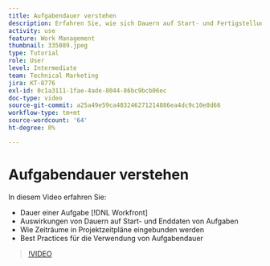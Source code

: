 ```yaml
---
title: Aufgabendauer verstehen
description: Erfahren Sie, wie sich Dauern auf Start- und Fertigstellungsdaten von Aufgaben auswirken, wie Dauern in Projekt-Timelines berücksichtigt werden, und einige Best Practices für die Verwendung von Aufgabendauer.
activity: use
feature: Work Management
thumbnail: 335089.jpeg
type: Tutorial
role: User
level: Intermediate
team: Technical Marketing
jira: KT-8776
exl-id: 0c1a3111-1fae-4ade-8044-86bc9bcb06ec
doc-type: video
source-git-commit: a25a49e59ca483246271214886ea4dc9c10e8d66
workflow-type: tm+mt
source-wordcount: '64'
ht-degree: 0%

---
```


# Aufgabendauer verstehen

In diesem Video erfahren Sie:

* Dauer einer Aufgabe [!DNL Workfront]
* Auswirkungen von Dauern auf Start- und Enddaten von Aufgaben
* Wie Zeiträume in Projektzeitpläne eingebunden werden
* Best Practices für die Verwendung von Aufgabendauer

>[!VIDEO](https://video.tv.adobe.com/v/335089/?quality=12&learn=on)
